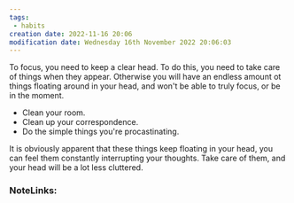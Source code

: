 ```yaml
---
tags:
 - habits
creation date: 2022-11-16 20:06
modification date: Wednesday 16th November 2022 20:06:03
---
```

To focus, you need to keep a clear head. To do this, you need to take care of things when they appear. Otherwise you will have an endless amount ot things floating around in your head, and won't be able to truly focus, or be in the moment. 

* Clean your room. 
* Clean up your correspondence. 
* Do the simple things you're procastinating. 

It is obviously apparent that these things keep floating in your head, you can feel them constantly interrupting your thoughts. Take care of them, and your head will be a lot less cluttered. 

### NoteLinks: